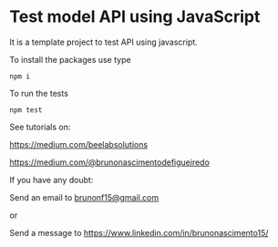 # Test model API using JavaScript

It is a template project to test API using javascript.

To install the packages use type

```
npm i
```

To run the tests

```
npm test
```

See tutorials on:

https://medium.com/beelabsolutions

https://medium.com/@brunonascimentodefigueiredo

If you have any doubt: 

Send an email to brunonf15@gmail.com 

or 

Send a message to https://www.linkedin.com/in/brunonascimento15/



